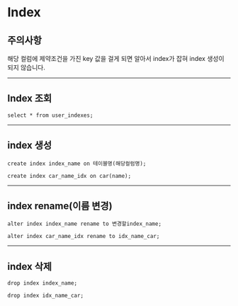 # Index

## 주의사항

해당 컬럼에 제약조건을 가진 key 값을 걸게 되면 알아서 index가 잡혀 index 생성이 되지 않습니다.

---

## Index 조회

```
select * from user_indexes;
```

---

## index 생성

```
create index index_name on 테이블명(해당컬럼명);
```

```
create index car_name_idx on car(name);
```

---

## index rename(이름 변경)

```
alter index index_name rename to 변경할index_name;
```

```
alter index car_name_idx rename to idx_name_car;
```

---

## index 삭제

```
drop index index_name;
```

```
drop index idx_name_car;
```
